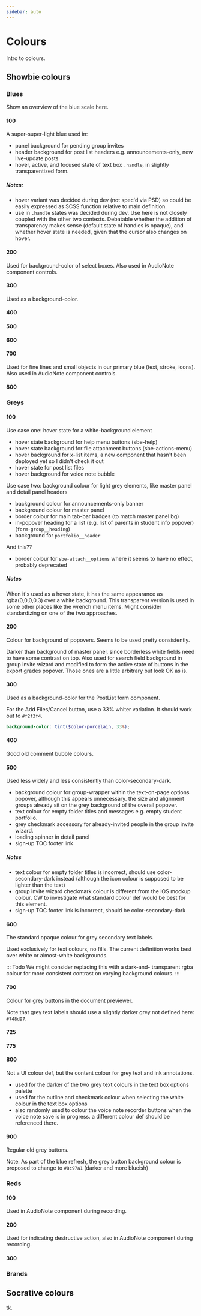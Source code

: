 ```yaml
---
sidebar: auto
---
```


# Colours

Intro to colours.

## Showbie colours

### Blues

Show an overview of the blue scale here.

#### 100

<ColorSwatch hue="blue" scale="100" />

A super-super-light blue used in:

- panel background for pending group invites
- header background for post list headers
  e.g. announcements-only, new live-update posts
- hover, active, and focused state of text box `.handle`, in
  slightly transparentized form.

##### Notes:

- hover variant was decided during dev (not spec'd via PSD) so
  could be easily expressed as SCSS function relative to main
  definition.
- use in `.handle` states was decided during dev. Use here is not
  closely coupled with the other two contexts. Debatable
  whether the addition of transparency makes sense (default
  state of handles is opaque), and whether hover state is
  needed, given that the cursor also changes on hover.

#### 200

<ColorSwatch hue="blue" scale="200" />

Used for background-color of select boxes. Also used in AudioNote
component controls.

#### 300

<ColorSwatch hue="blue" scale="300" />

Used as a background-color.

#### 400

<ColorSwatch hue="blue" scale="400" />

#### 500

<ColorSwatch hue="blue" scale="500" />

#### 600

<ColorSwatch hue="blue" scale="600" />

#### 700

<ColorSwatch hue="blue" scale="700" />

Used for fine lines and small objects in our primary blue (text, 
stroke, icons). Also used in AudioNote component controls.

#### 800

<ColorSwatch hue="blue" scale="800" />

### Greys

#### 100

<ColorSwatch hue="grey" scale="100" />

Use case one: hover state for a white-background element

- hover state background for help menu buttons (sbe-help)
- hover state background for file attachment buttons (sbe-actions-menu)
- hover background for x-list items, a new component that hasn't been deployed yet so I didn't check it out
- hover state for post list files
- hover background for voice note bubble

Use case two: background colour for light grey elements, like master panel and detail panel headers

- background colour for announcements-only banner
- background colour for master panel
- border colour for main tab-bar badges (to match master panel bg)
- in-popover heading for a list (e.g. list of parents in student info popover) (`form-group__heading`)
- background for `portfolio__header`

And this??

- border colour for `sbe-attach__options` where it seems to have no effect, probably deprecated

##### Notes

When it's used as a hover state, it has the same appearance as rgba(0,0,0,0.3)
over a white background. This transparent version is used in some other
places like the wrench menu items. Might consider standardizing on one of the
two approaches.

#### 200

<ColorSwatch hue="grey" scale="200" />

Colour for background of popovers. Seems to be used pretty
consistently.

Darker than background of master panel, since borderless white
fields need to have some contrast on top. Also used for search
field background in group invite wizard and modified to form the
active state of buttons in the export grades popover. Those ones
are a little arbitrary but look OK as is.

#### 300

<ColorSwatch hue="grey" scale="300" />

Used as a background-color for the PostList form component.

For the Add Files/Cancel button, use a 33% whiter variation. It
should work out to `#f2f3f4`.

```scss
background-color: tint($color-porcelain, 33%);
```

#### 400

<ColorSwatch hue="grey" scale="400" />

Good old comment bubble colours.

#### 500

<ColorSwatch hue="grey" scale="500" />

Used less widely and less consistently than color-secondary-dark.

- background colour for group-wrapper within the text-on-page options popover, although this appears unnecessary. the size and alignment groups already sit on the grey background of the overall popover.
- text colour for empty folder titles and messages e.g. empty student portfolio.
- grey checkmark accessory for already-invited people in the group invite wizard.
- loading spinner in detail panel
- sign-up TOC footer link

##### Notes

- text colour for empty folder titles is incorrect, should use color-secondary-dark instead (although the icon colour is supposed to be lighter than the text)
- group invite wizard checkmark colour is different from the iOS mockup colour. CW to investigate what standard colour def would be best for this element.
- sign-up TOC footer link is incorrect, should be color-secondary-dark

#### 600

<ColorSwatch hue="grey" scale="600" />

The standard opaque colour for grey secondary text labels.

Used exclusively for text colours, no fills. The current
definition works best over white or almost-white backgrounds.

::: Todo
We might consider replacing this with a dark-and-
transparent rgba colour for more consistent contrast on
varying background colours.
:::

#### 700

<ColorSwatch hue="grey" scale="700" />

Colour for grey buttons in the document previewer.

Note that grey text labels should use a slightly darker grey not defined here: `#748d97`.

#### 725

<ColorSwatch hue="grey" scale="725" />

#### 775

<ColorSwatch hue="grey" scale="775" />

#### 800

<ColorSwatch hue="grey" scale="800" />

Not a UI colour def, but the content colour for grey text and ink annotations.

- used for the darker of the two grey text colours in the text box options palette
- used for the outline and checkmark colour when selecting the white colour in the text box options
- also randomly used to colour the voice note recorder buttons when the voice note save is in progress. a different colour def should be referenced there.

#### 900

<ColorSwatch hue="grey" scale="900" />

Regular old grey buttons.

Note: As part of the blue refresh, the grey button background colour is proposed to change to `#8c97a1` (darker and more blueish)

### Reds

#### 100

<ColorSwatch hue="red" scale="100" />

Used in AudioNote component during recording.

#### 200

<ColorSwatch hue="red" scale="200" />

Used for indicating destructive action, also in AudioNote component 
during recording.

#### 300

<ColorSwatch hue="red" scale="300" />

### Brands

## Socrative colours

tk.
